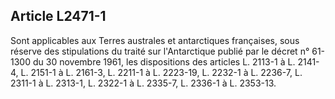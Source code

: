 Article L2471-1
----
Sont applicables aux Terres australes et antarctiques françaises, sous réserve
des stipulations du traité sur l'Antarctique publié par le décret n° 61-1300 du
30 novembre 1961, les dispositions des articles L. 2113-1 à L. 2141-4, L. 2151-1
à L. 2161-3, L. 2211-1 à L. 2223-19, L. 2232-1 à L. 2236-7, L. 2311-1 à L.
2313-1, L. 2322-1 à L. 2335-7, L. 2336-1 à L. 2353-13.
